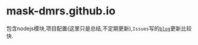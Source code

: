 # mask-dmrs.github.io

包含nodejs模块,项目配置(这里只是总结,不定期更新),`Issues`写的[`blog`](https://github.com/maskleo/blog)更新比较快.

